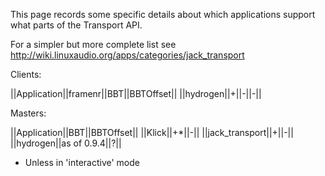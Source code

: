 This page records some specific details about which applications support what parts of the Transport API.

For a simpler but more complete list see http://wiki.linuxaudio.org/apps/categories/jack_transport

Clients:

||Application||framenr||BBT||BBTOffset||
||hydrogen||+||-||-||

Masters:

||Application||BBT||BBTOffset||
||Klick||+*||-||
||jack_transport||+||-||
||hydrogen||as of 0.9.4||?||

* Unless in 'interactive' mode